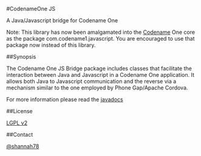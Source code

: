 #CodenameOne JS

A Java/Javascript bridge for Codename One

Note:  This library has now been amalgamated into the [Codename](http://www.codenameone.com) One core as the package com.codename1.javascript.  You are encouraged to use that package now instead of this library.

##Synopsis

The Codename One JS Bridge package includes classes that facilitate the interaction between Java and Javascript in a Codename One application. It allows both Java to Javascript communication and the reverse via a mechanism similar to the one employed by Phone Gap/Apache Cordova.

For more information please read the [javadocs](https://rawgithub.com/shannah/CodenameOneJS/gh-pages/dist/javadoc/index.html)

##License

[LGPL v2](http://www.gnu.org/licenses/lgpl.html)

##Contact

[@shannah78](http://twitter.com/shannah78)
